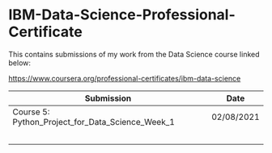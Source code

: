 # IBM-Data-Science-Professional-Certificate
This contains submissions of my work from the Data Science course linked below:

https://www.coursera.org/professional-certificates/ibm-data-science

|Submission | Date|
|--- | ---|
|Course 5: Python_Project_for_Data_Science_Week_1 | 02/08/2021|
|||
|||
|||
|||
|||

